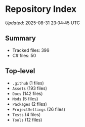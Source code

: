 # Repository Index

_Updated_: 2025-08-31 23:04:45 UTC

## Summary
- Tracked files: 396
- C# files: 50

## Top-level
- `.github` (1 files)
- `Assets` (193 files)
- `Docs` (142 files)
- `Mods` (5 files)
- `Packages` (2 files)
- `ProjectSettings` (26 files)
- `Tests` (4 files)
- `Tools` (12 files)
